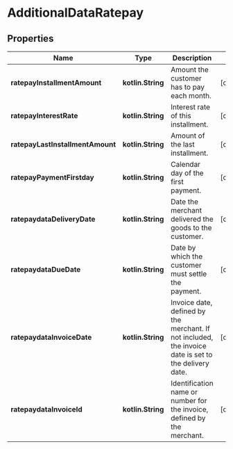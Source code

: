 
# AdditionalDataRatepay

## Properties
Name | Type | Description | Notes
------------ | ------------- | ------------- | -------------
**ratepayInstallmentAmount** | **kotlin.String** | Amount the customer has to pay each month. |  [optional]
**ratepayInterestRate** | **kotlin.String** | Interest rate of this installment. |  [optional]
**ratepayLastInstallmentAmount** | **kotlin.String** | Amount of the last installment. |  [optional]
**ratepayPaymentFirstday** | **kotlin.String** | Calendar day of the first payment. |  [optional]
**ratepaydataDeliveryDate** | **kotlin.String** | Date the merchant delivered the goods to the customer. |  [optional]
**ratepaydataDueDate** | **kotlin.String** | Date by which the customer must settle the payment. |  [optional]
**ratepaydataInvoiceDate** | **kotlin.String** | Invoice date, defined by the merchant. If not included, the invoice date is set to the delivery date. |  [optional]
**ratepaydataInvoiceId** | **kotlin.String** | Identification name or number for the invoice, defined by the merchant. |  [optional]



